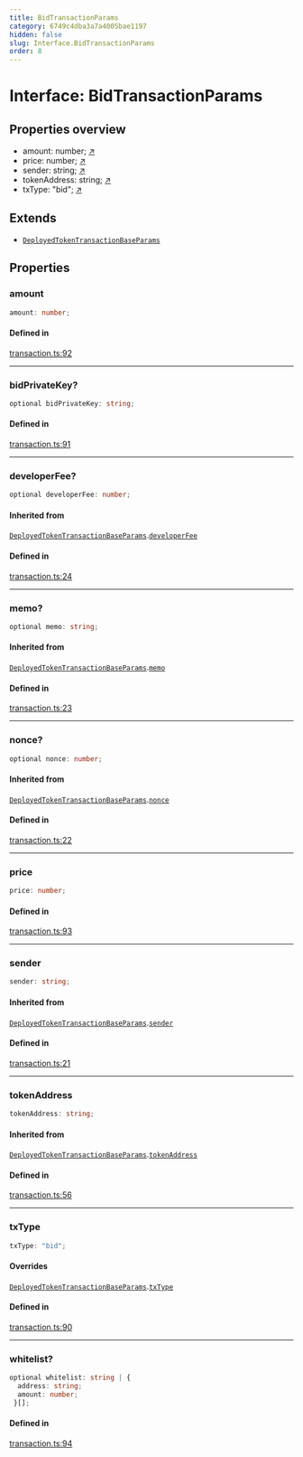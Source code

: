 ```yaml
---
title: BidTransactionParams
category: 6749c4dba3a7a4005bae1197
hidden: false
slug: Interface.BidTransactionParams
order: 8
---
```


# Interface: BidTransactionParams

## Properties overview

- amount:  number; [↗](#amount)
- price:  number; [↗](#price)
- sender:  string; [↗](#sender)
- tokenAddress:  string; [↗](#tokenaddress)
- txType:  "bid"; [↗](#txtype)

## Extends

- [`DeployedTokenTransactionBaseParams`](interfacedeployedtokentransactionbaseparams)

## Properties

### amount

```ts
amount: number;
```

#### Defined in

[transaction.ts:92](https://github.com/zkcloudworker/minatokens-lib/blob/main/packages/api/src/transaction.ts#L92)

***

### bidPrivateKey?

```ts
optional bidPrivateKey: string;
```

#### Defined in

[transaction.ts:91](https://github.com/zkcloudworker/minatokens-lib/blob/main/packages/api/src/transaction.ts#L91)

***

### developerFee?

```ts
optional developerFee: number;
```

#### Inherited from

[`DeployedTokenTransactionBaseParams`](interfacedeployedtokentransactionbaseparams).[`developerFee`](Interface.DeployedTokenTransactionBaseParams.md#developerfee)

#### Defined in

[transaction.ts:24](https://github.com/zkcloudworker/minatokens-lib/blob/main/packages/api/src/transaction.ts#L24)

***

### memo?

```ts
optional memo: string;
```

#### Inherited from

[`DeployedTokenTransactionBaseParams`](interfacedeployedtokentransactionbaseparams).[`memo`](Interface.DeployedTokenTransactionBaseParams.md#memo)

#### Defined in

[transaction.ts:23](https://github.com/zkcloudworker/minatokens-lib/blob/main/packages/api/src/transaction.ts#L23)

***

### nonce?

```ts
optional nonce: number;
```

#### Inherited from

[`DeployedTokenTransactionBaseParams`](interfacedeployedtokentransactionbaseparams).[`nonce`](Interface.DeployedTokenTransactionBaseParams.md#nonce)

#### Defined in

[transaction.ts:22](https://github.com/zkcloudworker/minatokens-lib/blob/main/packages/api/src/transaction.ts#L22)

***

### price

```ts
price: number;
```

#### Defined in

[transaction.ts:93](https://github.com/zkcloudworker/minatokens-lib/blob/main/packages/api/src/transaction.ts#L93)

***

### sender

```ts
sender: string;
```

#### Inherited from

[`DeployedTokenTransactionBaseParams`](interfacedeployedtokentransactionbaseparams).[`sender`](Interface.DeployedTokenTransactionBaseParams.md#sender)

#### Defined in

[transaction.ts:21](https://github.com/zkcloudworker/minatokens-lib/blob/main/packages/api/src/transaction.ts#L21)

***

### tokenAddress

```ts
tokenAddress: string;
```

#### Inherited from

[`DeployedTokenTransactionBaseParams`](interfacedeployedtokentransactionbaseparams).[`tokenAddress`](Interface.DeployedTokenTransactionBaseParams.md#tokenaddress)

#### Defined in

[transaction.ts:56](https://github.com/zkcloudworker/minatokens-lib/blob/main/packages/api/src/transaction.ts#L56)

***

### txType

```ts
txType: "bid";
```

#### Overrides

[`DeployedTokenTransactionBaseParams`](interfacedeployedtokentransactionbaseparams).[`txType`](Interface.DeployedTokenTransactionBaseParams.md#txtype)

#### Defined in

[transaction.ts:90](https://github.com/zkcloudworker/minatokens-lib/blob/main/packages/api/src/transaction.ts#L90)

***

### whitelist?

```ts
optional whitelist: string | {
  address: string;
  amount: number;
 }[];
```

#### Defined in

[transaction.ts:94](https://github.com/zkcloudworker/minatokens-lib/blob/main/packages/api/src/transaction.ts#L94)
